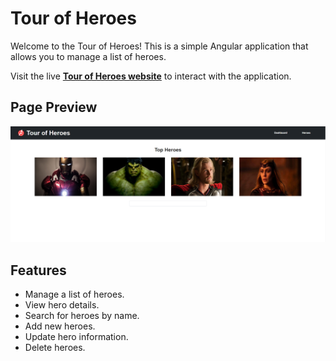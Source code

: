 # Tour of Heroes

Welcome to the Tour of Heroes! This is a simple Angular application that allows you to manage a list of heroes.

Visit the live **[Tour of Heroes website](https://diegocorchuelo.github.io/angular-tour-heroes/)** to interact with the application.

## Page Preview

![Tour of Heroes](./src/assets/Images/Page.png)

## Features

- Manage a list of heroes.
- View hero details.
- Search for heroes by name.
- Add new heroes.
- Update hero information.
- Delete heroes.
